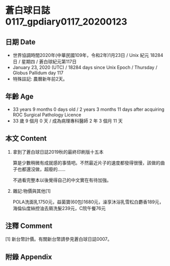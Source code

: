 [_metadata_:encoding]: - "utf-8"
[_metadata_:fileformat]: - "markdown"
[_metadata_:MIME_type]: - "text/plain"
[_metadata_:markdown_version]: - "commonmark version 0.29"
[_metadata_:markdown_spec]: - "https://spec.commonmark.org/0.29/"

# 蒼白球日誌0117_gpdiary0117_20200123 #

## 日期 Date ##

* 世界協調時間2020年(中華民國109年，令和2年)1月23日 / Unix 紀元 18284 日 / 星期四 / 蒼白球紀元第117日
* January 23, 2020 (UTC) / 18284 days since Unix Epoch / Thursday / Globus Pallidum day 117
* 特殊註記: 農曆新年前2天。

## 年齡 Age ##

* 33 years 9 months 0 days old / 2 years 3 months 11 days after acquiring ROC Surgical Pathology Licence
* 33 歲 9 個月 0 天 / 成為病理專科醫師 2 年 3 個月 11 天

## 本文 Content ##

1. 拿到了蒼白球日誌2019秋的最終印刷版十五本

    算是少數稍微有成就感的事情吧。不然最近片子的速度都發得很慢，該做的曲子也都還沒做，超廢的......

    不過看完整本以後覺得自己的中文實在有待加強。

2. 雜記:物價與其他[1]

    POLA洗面乳1750元，益菌寶(60包)1680元，澡享沐浴乳雪松白麝香189元，海倫仙度絲控油去屑洗髮239元，C院午餐76元

## 注釋 Comment ##

[1] 新台幣計價。有關新台幣請參見蒼白球日誌0007。

## 附錄 Appendix ##